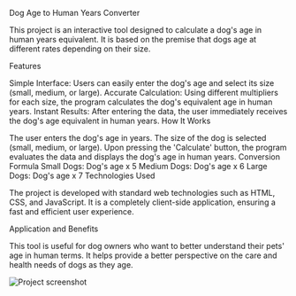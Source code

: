Dog Age to Human Years Converter

This project is an interactive tool designed to calculate a dog's age in human years equivalent. It is based on the premise that dogs age at different rates depending on their size.

Features

Simple Interface: Users can easily enter the dog's age and select its size (small, medium, or large).
Accurate Calculation: Using different multipliers for each size, the program calculates the dog's equivalent age in human years.
Instant Results: After entering the data, the user immediately receives the dog's age equivalent in human years.
How It Works

The user enters the dog's age in years.
The size of the dog is selected (small, medium, or large).
Upon pressing the 'Calculate' button, the program evaluates the data and displays the dog's age in human years.
Conversion Formula
Small Dogs: Dog's age x 5
Medium Dogs: Dog's age x 6
Large Dogs: Dog's age x 7
Technologies Used

The project is developed with standard web technologies such as HTML, CSS, and JavaScript. It is a completely client-side application, ensuring a fast and efficient user experience.

Application and Benefits

This tool is useful for dog owners who want to better understand their pets' age in human terms. It helps provide a better perspective on the care and health needs of dogs as they age.


![Project screenshot]([https://app.hundezonen.ch/docs/IMG_0092.PNG)

